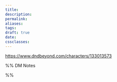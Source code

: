 ```yaml
---
title: 
description: 
permalink: 
aliases: 
tags: 
draft: true
date: 
cssclasses:
---
```

https://www.dndbeyond.com/characters/133013573 


%% DM Notes



%%
